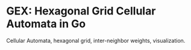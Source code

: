 # GEX: Hexagonal Grid Cellular Automata in Go

Cellular Automata, hexagonal grid, inter-neighbor weights, visualization.
